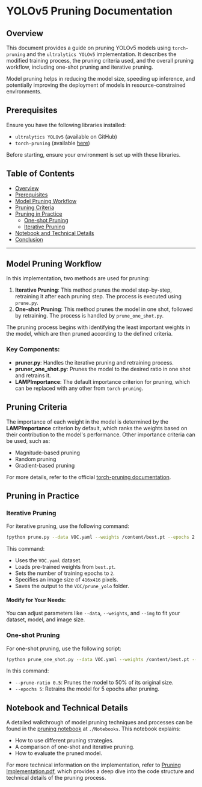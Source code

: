 
# YOLOv5 Pruning Documentation

## Overview
This document provides a guide on pruning YOLOv5 models using `torch-pruning` and the `ultralytics YOLOv5` implementation. It describes the modified training process, the pruning criteria used, and the overall pruning workflow, including one-shot pruning and iterative pruning.

Model pruning helps in reducing the model size, speeding up inference, and potentially improving the deployment of models in resource-constrained environments.

## Prerequisites
Ensure you have the following libraries installed:
- `ultralytics YOLOv5` (available on GitHub)
- `torch-pruning` (available [here](https://github.com/VainF/Torch-Pruning))

Before starting, ensure your environment is set up with these libraries.

## Table of Contents
- [Overview](#overview)
- [Prerequisites](#prerequisites)
- [Model Pruning Workflow](#model-pruning-workflow)
- [Pruning Criteria](#pruning-criteria)
- [Pruning in Practice](#pruning-in-practice)
  - [One-shot Pruning](#one-shot-pruning)
  - [Iterative Pruning](#iterative-pruning)
- [Notebook and Technical Details](#notebook-and-technical-details)
- [Conclusion](#conclusion)

---

## Model Pruning Workflow

In this implementation, two methods are used for pruning:
1. **Iterative Pruning**: This method prunes the model step-by-step, retraining it after each pruning step. The process is executed using `prune.py`.
2. **One-shot Pruning**: This method prunes the model in one shot, followed by retraining. The process is handled by `prune_one_shot.py`.

The pruning process begins with identifying the least important weights in the model, which are then pruned according to the defined criteria.

### Key Components:
- **pruner.py**: Handles the iterative pruning and retraining process.
- **pruner_one_shot.py**: Prunes the model to the desired ratio in one shot and retrains it.
- **LAMPImportance**: The default importance criterion for pruning, which can be replaced with any other from `torch-pruning`.

## Pruning Criteria

The importance of each weight in the model is determined by the **LAMPImportance** criterion by default, which ranks the weights based on their contribution to the model's performance. Other importance criteria can be used, such as:
- Magnitude-based pruning
- Random pruning
- Gradient-based pruning

For more details, refer to the official [torch-pruning documentation](https://github.com/VainF/Torch-Pruning).

## Pruning in Practice

### Iterative Pruning
For iterative pruning, use the following command:

```bash
!python prune.py --data VOC.yaml --weights /content/best.pt --epochs 2 --cache --img 416 --project VOC --name prune_yolo
```

This command:
- Uses the `VOC.yaml` dataset.
- Loads pre-trained weights from `best.pt`.
- Sets the number of training epochs to `2`.
- Specifies an image size of `416x416` pixels.
- Saves the output to the `VOC/prune_yolo` folder.

#### Modify for Your Needs:
You can adjust parameters like `--data`, `--weights`, and `--img` to fit your dataset, model, and image size.

### One-shot Pruning
For one-shot pruning, use the following script:

```bash
!python prune_one_shot.py --data VOC.yaml --weights /content/best.pt --prune-ratio 0.5 --epochs 5
```

In this command:
- `--prune-ratio 0.5`: Prunes the model to 50% of its original size.
- `--epochs 5`: Retrains the model for 5 epochs after pruning.

## Notebook and Technical Details
A detailed walkthrough of model pruning techniques and processes can be found in the [pruning notebook](./Model_Pruning/Notebooks/pruning_yolov5_on_pascal_voc.ipynb) at `./Notebooks`. This notebook explains:
- How to use different pruning strategies.
- A comparison of one-shot and iterative pruning.
- How to evaluate the pruned model.

For more technical information on the implementation, refer to [Pruning Implementation.pdf](./Pruning%20Implementation.pdf), which provides a deep dive into the code structure and technical details of the pruning process.
